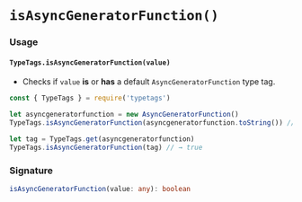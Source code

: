 # `isAsyncGeneratorFunction()`

### Usage

#### `TypeTags.isAsyncGeneratorFunction(value)`

- Checks if `value` **is** or **has** a default `AsyncGeneratorFunction` type tag.

```js
const { TypeTags } = require('typetags')

let asyncgeneratorfunction = new AsyncGeneratorFunction()
TypeTags.isAsyncGeneratorFunction(asyncgeneratorfunction.toString()) // → true

let tag = TypeTags.get(asyncgeneratorfunction)
TypeTags.isAsyncGeneratorFunction(tag) // → true
```

### Signature

```ts
isAsyncGeneratorFunction(value: any): boolean
```
